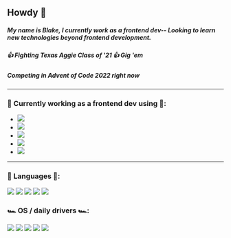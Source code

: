 ## Howdy 👋
##### My name is Blake, I currently work as a frontend dev-- Looking to learn new technologies beyond frontend development.
##### 👍 Fighting Texas Aggie Class of '21 👍 Gig 'em
##### Competing in Advent of Code 2022 right now
***
### 🔨 Currently working as a frontend dev using 🔨:
* <img src="https://img.shields.io/badge/React-20232A?style=for-the-badge&logo=react&logoColor=61DAFB" />
* <img src="https://img.shields.io/badge/Redux-593D88?style=for-the-badge&logo=redux&logoColor=white" />
* <img src="https://img.shields.io/badge/Redux%20saga-86D46B?style=for-the-badge&logo=redux%20saga&logoColor=999999" />
* <img src="https://img.shields.io/badge/React_Router-CA4245?style=for-the-badge&logo=react-router&logoColor=white" />
* <img src="https://img.shields.io/badge/styled--components-DB7093?style=for-the-badge&logo=styled-components&logoColor=white" />
***
### 🧰 Languages 🧰:
<img src="https://img.shields.io/badge/C%2B%2B-00599C?style=for-the-badge&logo=c%2B%2B&logoColor=white" /> <img src="https://img.shields.io/badge/JavaScript-323330?style=for-the-badge&logo=javascript&logoColor=F7DF1E" /> <img src="https://img.shields.io/badge/Python-FFD43B?style=for-the-badge&logo=python&logoColor=blue" /> <img src="https://img.shields.io/badge/Swift-FA7343?style=for-the-badge&logo=swift&logoColor=white" /> <img src="https://img.shields.io/badge/OpenJDK-ED8B00?style=for-the-badge&logo=openjdk&logoColor=white" />
### 🏎️ OS / daily drivers 🏎️:
<img src="https://img.shields.io/badge/mac%20os-000000?style=for-the-badge&logo=apple&logoColor=white" /> <img src="https://img.shields.io/badge/iTerm2-000000?style=for-the-badge&logo=iterm2&logoColor=white" /> <img src="https://img.shields.io/badge/VSCode-0078D4?style=for-the-badge&logo=visual%20studio%20code&logoColor=white" /> <img src="https://img.shields.io/badge/Discord-5865F2?style=for-the-badge&logo=discord&logoColor=white" /> <img src="https://img.shields.io/badge/GIT-E44C30?style=for-the-badge&logo=git&logoColor=white" />

<!--
**blake-c-aggienetwork/blake-c-aggienetwork** is a ✨ _special_ ✨ repository because its `README.md` (this file) appears on your GitHub profile.

Here are some ideas to get you started:

- 🔭 I’m currently working on ...
- 🌱 I’m currently learning ...
- 👯 I’m looking to collaborate on ...
- 🤔 I’m looking for help with ...
- 💬 Ask me about ...
- 📫 How to reach me: ...
- 😄 Pronouns: ...
- ⚡ Fun fact: ...
-->
